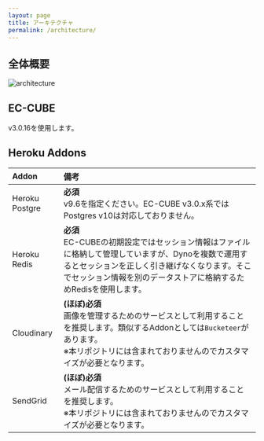 ```yaml
---
layout: page
title: アーキテクチャ
permalink: /architecture/
---
```


## 全体概要

![architecture]({{site.baseurl}}/assets/img/architecture_01.png)

## EC-CUBE

v3.0.16を使用します。

## Heroku Addons

|Addon|備考|
|:--|:--|
|Heroku Postgre|**必須**<br/>v9.6を指定ください。EC-CUBE v3.0.x系では Postgres v10は対応しておりません。|
|Heroku Redis|**必須**<br/>EC-CUBEの初期設定ではセッション情報はファイルに格納して管理していますが、Dynoを複数で運用するとセッションを正しく引き継げなくなります。そこでセッション情報を別のデータストアに格納するためRedisを使用します。|
|Cloudinary|**(ほぼ)必須**<br/>画像を管理するためのサービスとして利用することを推奨します。類似するAddonとしては`Bucketeer`があります。<br/>※本リポジトリには含まれておりませんのでカスタマイズが必要となります。|
|SendGrid|**(ほぼ)必須**<br/>メール配信するためのサービスとして利用することを推奨します。<br/>※本リポジトリには含まれておりませんのでカスタマイズが必要となります。|
